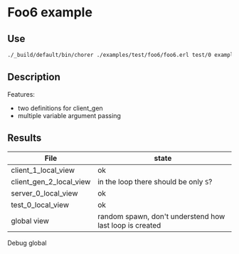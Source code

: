 # Foo6 example

## Use

```bash
./_build/default/bin/chorer ./examples/test/foo6/foo6.erl test/0 examples/test/foo6
```

## Description

Features:

- two definitions for client_gen
- multiple variable argument passing

## Results

| File                    | state                                                   |
| ----------------------- | ------------------------------------------------------- |
| client_1_local_view     | ok                                                      |
| client_gen_2_local_view | in the loop there should be only `S`?                   |
| server_0_local_view     | ok                                                      |
| test_0_local_view       | ok                                                      |
| global view             | random spawn, don't understend how last loop is created |

Debug global